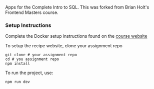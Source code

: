 Apps for the Complete Intro to SQL. This was forked from Brian Holt's Frontend Masters course.

### Setup Instructions
Complete the Docker setup instructions found on the [course website](https://sql.holt.courses/)

To setup the recipe website, clone your assignment repo
```
git clone # your assignment repo
cd # you assignment repo
npm install
```

To run the project, use:
```
npm run dev
```